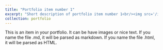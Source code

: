 ```yaml
---
title: "Portfolio item number 1"
excerpt: "Short description of portfolio item number 1<br/><img src='/images/Skyscraper.jpg'><br/>[![ALT-ТЕКСТ ИЗОБРАЖЕНИЯ](Skyscraper.jpg)](Windows.mp4)"
collection: portfolio
---
```


This is an item in your portfolio. It can be have images or nice text. If you name the file .md, it will be parsed as markdown. If you name the file .html, it will be parsed as HTML. 
